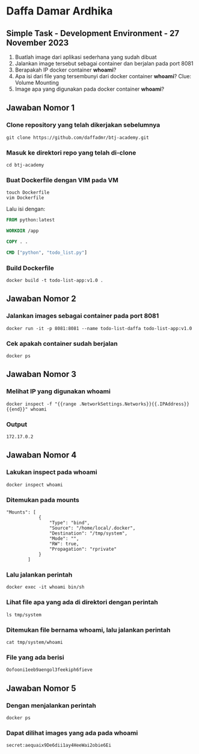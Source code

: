 # Daffa Damar Ardhika

## Simple Task - Development Environment - 27 November 2023

1. Buatlah image dari aplikasi sederhana yang sudah dibuat
2. Jalankan image tersebut sebagai container dan berjalan pada port 8081
3. Berapakah IP docker container **whoami**?
4. Apa isi dari file yang tersembunyi dari docker container **whoami**? Clue: Volume Mounting
5. Image apa yang digunakan pada docker container **whoami**?

## Jawaban Nomor 1
### Clone repository yang telah dikerjakan sebelumnya
```
git clone https://github.com/daffadmr/btj-academy.git
```
### Masuk ke direktori repo yang telah di-clone
```
cd btj-academy
```
### Buat Dockerfile dengan VIM pada VM
```
touch Dockerfile
vim Dockerfile
```
Lalu isi dengan:
```Dockerfile
FROM python:latest

WORKDIR /app

COPY . .

CMD ["python", "todo_list.py"]
```

### Build Dockerfile
```
docker build -t todo-list-app:v1.0 .
```

## Jawaban Nomor 2
### Jalankan images sebagai container pada port 8081
```
docker run -it -p 8081:8081 --name todo-list-daffa todo-list-app:v1.0
```    
### Cek apakah container sudah berjalan
```
docker ps
```
## Jawaban Nomor 3
### Melihat IP yang digunakan whoami
```
docker inspect -f "{{range .NetworkSettings.Networks}}{{.IPAddress}}{{end}}" whoami
```
### Output
```
172.17.0.2
```
## Jawaban Nomor 4
### Lakukan inspect pada whoami
```
docker inspect whoami
```
### Ditemukan pada mounts
```
"Mounts": [
            {
                "Type": "bind",
                "Source": "/home/local/.docker",
                "Destination": "/tmp/system",
                "Mode": "",
                "RW": true,
                "Propagation": "rprivate"
            }
        ]
```
### Lalu jalankan perintah
```
docker exec -it whoami bin/sh
```
### Lihat file apa yang ada di direktori dengan perintah
```
ls tmp/system
```

### Ditemukan file bernama whoami, lalu jalankan perintah
```
cat tmp/system/whoami
```

### File yang ada berisi
```
Oofooni1eeb9aengol3feekiph6fieve
```
## Jawaban Nomor 5
### Dengan menjalankan perintah
```
docker ps
```
### Dapat dilihat images yang ada pada whoami
```
secret:aequaix9De6dii1ay4HeeWai2obie6Ei
```